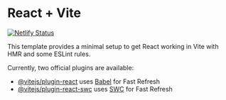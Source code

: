 # React + Vite

[![Netlify Status](https://api.netlify.com/api/v1/badges/2d92b9c6-91df-4088-94e0-082ac3a17be9/deploy-status)](https://app.netlify.com/sites/mizz-quote/deploys)

This template provides a minimal setup to get React working in Vite with HMR and some ESLint rules.

Currently, two official plugins are available:

- [@vitejs/plugin-react](https://github.com/vitejs/vite-plugin-react/blob/main/packages/plugin-react/README.md) uses [Babel](https://babeljs.io/) for Fast Refresh
- [@vitejs/plugin-react-swc](https://github.com/vitejs/vite-plugin-react-swc) uses [SWC](https://swc.rs/) for Fast Refresh
